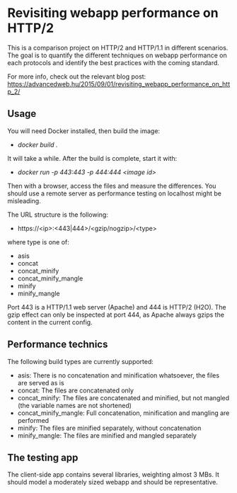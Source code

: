 # Revisiting webapp performance on HTTP/2

This is a comparison project on HTTP/2 and HTTP/1.1 in different scenarios. The goal is to quantify
the different techniques on webapp performance on each protocols and identify the best practices with
the coming standard.

For more info, check out the relevant blog post: https://advancedweb.hu/2015/09/01/revisiting_webapp_performance_on_http_2/

## Usage

You will need Docker installed, then build the image:

* _docker build ._

It will take a while. After the build is complete, start it with:

* _docker run -p 443:443 -p 444:444 \<image id\>_

Then with a browser, access the files and measure the differences. You should use a remote server as performance testing on localhost might be misleading.

The URL structure is the following:

* https://\<ip\>:\<443|444\>/\<gzip/nogzip\>/\<type\>

where type is one of:

* asis
* concat
* concat_minify
* concat_minify_mangle
* minify
* minify_mangle

Port 443 is a HTTP/1.1 web server (Apache) and 444 is HTTP/2 (H2O). The gzip effect can only be inspected
at port 444, as Apache always gzips the content in the current config.

## Performance technics

The following build types are currently supported:

* asis: There is no concatenation and minification whatsoever, the files are served as is
* concat: The files are concatenated only
* concat_minify: The files are concatenated and minified, but not mangled (the variable names are not shortened)
* concat_minify_mangle: Full concatenation, minification and mangling are performed
* minify: The files are minified separately, without concatenation
* minify_mangle: The files are minified and mangled separately

## The testing app

The client-side app contains several libraries, weighting almost 3 MBs. It should model a moderately
sized webapp and should be representative.
